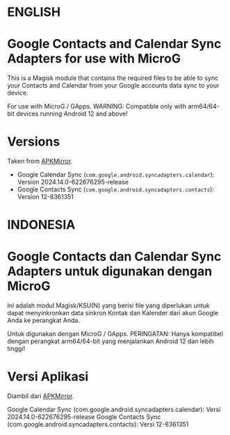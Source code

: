 # ENGLISH
# Google Contacts and Calendar Sync Adapters for use with MicroG

This is a Magisk module that contains the required files to be able to sync your Contacts and Calendar from your Google accounts data sync to your device.

For use with MicroG / GApps. WARNING: Compatible only with arm64/64-bit devices running Android 12 and above!

# Versions

Taken from [APKMirror](https://www.apkmirror.com/apk/google-inc/).

- Google Calendar Sync (`com.google.android.syncadapters.calendar`): Version 2024.14.0-622676295-release
- Google Contacts Sync (`com.google.android.syncadapters.contacts`): Version 12-8361351

# INDONESIA
# Google Contacts dan Calendar Sync Adapters untuk digunakan dengan MicroG

Ini adalah modul Magisk/KSU(N) yang berisi file yang diperlukan untuk dapat menyinkronkan data sinkron Kontak dan Kalender dari akun Google Anda ke perangkat Anda.

Untuk digunakan dengan MicroG / GApps. PERINGATAN: Hanya kompatibel dengan perangkat arm64/64-bit yang menjalankan Android 12 dan lebih tinggi!

# Versi Aplikasi
Diambil dari [APKMirror](https://www.apkmirror.com/apk/google-inc/).

Google Calendar Sync (com.google.android.syncadapters.calendar): Versi 2024.14.0-622676295-release
Google Contacts Sync (com.google.android.syncadapters.contacts): Versi 12-8361351
